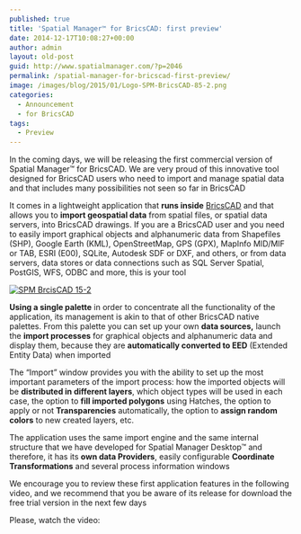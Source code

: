 ```yaml
---
published: true
title: 'Spatial Manager™ for BricsCAD: first preview'
date: 2014-12-17T10:08:27+00:00
author: admin
layout: old-post
guid: http://www.spatialmanager.com/?p=2046
permalink: /spatial-manager-for-bricscad-first-preview/
image: /images/blog/2015/01/Logo-SPM-BricsCAD-85-2.png
categories:
  - Announcement
  - for BricsCAD
tags:
  - Preview
---
```

In the coming days, we will be releasing the first commercial version of Spatial Manager™ for BricsCAD. We are very proud of this innovative tool designed for BricsCAD users who need to import and manage spatial data and that includes many possibilities not seen so far in BricsCAD<!--more-->

It comes in a lightweight application that **runs inside** <a title="BricsCAD product page" href="https://www.bricsys.com/en_INTL/bricscad/" target="_blank" rel="nofollow">BricsCAD</a> and that allows you to **import geospatial data** from spatial files, or spatial data servers, into BricsCAD drawings. If you are a BricsCAD user and you need to easily import graphical objects and alphanumeric data from Shapefiles (SHP), Google Earth (KML), OpenStreetMap, GPS (GPX), MapInfo MID/MIF or TAB, ESRI (E00), SQLite, Autodesk SDF or DXF, and others, or from data servers, data stores or data connections such as SQL Server Spatial, PostGIS, WFS, ODBC and more, this is your tool

<a href="/images/blog/2014/12/SPM-BrcisCAD-15-2.png" target="_blank" rel="nofollow"><img src="/images/blog/2014/12/SPM-BrcisCAD-15-2.png" alt="SPM BrcisCAD 15-2" width="626" height="388" srcset="/images/blog/2014/12/SPM-BrcisCAD-15-2.png 919w, /images/blog/2014/12/SPM-BrcisCAD-15-2-300x186.png 300w, /images/blog/2014/12/SPM-BrcisCAD-15-2-624x387.png 624w" sizes="(max-width: 626px) 100vw, 626px" /></a>

**Using a single palette** in order to concentrate all the functionality of the application, its management is akin to that of other BricsCAD native palettes. From this palette you can set up your own **data sources,** launch the **import processes** for graphical objects and alphanumeric data and display them, because they are **automatically converted to EED** (Extended Entity Data) when imported

The &#8220;Import&#8221; window provides you with the ability to set up the most important parameters of the import process: how the imported objects will be **distributed in different layers**, which object types will be used in each case, the option to **fill imported polygons** using Hatches, the option to apply or not **Transparencies** automatically, the option to **assign random colors** to new created layers, etc.

The application uses the same import engine and the same internal structure that we have developed for Spatial Manager Desktop™ and therefore, it has its **own data Providers**, easily configurable **Coordinate Transformations** and several process information windows

We encourage you to review these first application features in the following video, and we recommend that you be aware of its release for download the free trial version in the next few days

Please, watch the video: